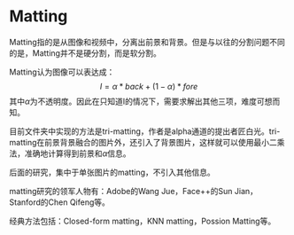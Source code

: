 # Matting

Matting指的是从图像和视频中，分离出前景和背景。但是与以往的分割问题不同的是，Matting并不是硬分割，而是软分割。

Matting认为图像可以表达成：
$$
I=\alpha *back+(1-\alpha)*fore
$$
其中$\alpha$为不透明度。因此在只知道I的情况下，需要求解出其他三项，难度可想而知。

目前文件夹中实现的方法是tri-matting，作者是alpha通道的提出者匠白光。tri-matting在前景背景融合的图片外，还引入了背景图片，这样就可以使用最小二乘法，准确地计算得到前景和$\alpha$信息。

后面的研究，集中于单张图片的matting，不引入其他信息。

matting研究的领军人物有：Adobe的Wang Jue，Face++的Sun Jian，Stanford的Chen Qifeng等。

经典方法包括：Closed-form matting，KNN matting，Possion Matting等。



